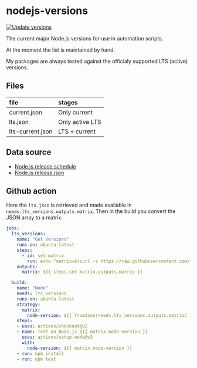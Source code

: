 # nodejs-versions

[![Update versions](https://github.com/fvdm/nodejs-versions/actions/workflows/update_versions.yml/badge.svg?branch=main)](https://github.com/fvdm/nodejs-versions/actions/workflows/update_versions.yml)

The current major Node.js versions for use in
automation scripts.

At the moment the list is maintained by hand.

My packages are always tested against the officialy
supported LTS (active) versions.


## Files

file             | stages
:----------------|:------
current.json     | Only current
lts.json         | Only active LTS
lts-current.json | LTS + current


## Data source

- [Node.js release schedule](https://nodejs.org/en/about/releases/)
- [Node.js release.json](https://raw.githubusercontent.com/nodejs/Release/main/schedule.json)


## Github action

Here the `lts.json` is retrieved and made available in
`needs.lts_versions.outputs.matrix`.
Then in the build you convert the JSON array to a matrix.


```yml
jobs:
  lts_versions:
    name: "Get versions"
    runs-on: ubuntu-latest
    steps:
      - id: set-matrix
        run: echo "matrix=$(curl -s https://raw.githubusercontent.com/fvdm/nodejs-versions/main/lts.json)" >> $GITHUB_OUTPUT
    outputs:
      matrix: ${{ steps.set-matrix.outputs.matrix }}

  build:
    name: "Node"
    needs: lts_versions
    runs-on: ubuntu-latest
    strategy:
      matrix:
        node-version: ${{ fromJson(needs.lts_versions.outputs.matrix) }}
    steps:
    - uses: actions/checkout@v2
    - name: Test on Node.js ${{ matrix.node-version }}
      uses: actions/setup-node@v2
      with:
        node-version: ${{ matrix.node-version }}
    - run: npm install
    - run: npm test
```
